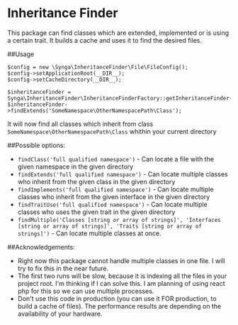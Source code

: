 # Inheritance Finder
This package can find classes which are extended, implemented or is using a certain trait. It builds a cache and uses it to find the desired files.

##Usage

```
$config = new \Synga\InheritanceFinder\File\FileConfig();
$config->setApplicationRoot(__DIR__);
$config->setCacheDirectory(__DIR__);

$inheritanceFinder = Synga\InheritanceFinder\InheritanceFinderFactory::getInheritanceFinder($config);
$inheritanceFinder->findExtends('SomeNamespace\OtherNamespacePath\Class');
```

It will now find all classes which inherit from class `SomeNamespace\OtherNamespacePath\Class` whithin your current directory

##Possible options:

* `findClass('full qualified namespace')` - Can locate a file with the given namespace in the given directory
* `findExtends('full qualified namespace')` - Can locate multiple classes who inherit from the given class in the given directory
* `findImplements('full qualified namespace')` - Can locate multiple classes who inherit from the given interface in the given directory
* `findTraitUse('full qualified namespace')` - Can locate multiple classes who uses the given trait in the given directory
* `findMultiple('Classes [string or array of strings]', 'Interfaces [string or array of strings]', 'Traits [string or array of strings]')` - Can locate multiple classes at once.


##Acknowledgements:
* Right now this package cannot handle multiple classes in one file. I will try to fix this in the near future.
* The first two runs will be slow, because it is indexing all the files in your project root. I'm thinking if I can solve this. I am planning of using react php for this so we can use multiple processes.
* Don't use this code in production (you can use it FOR production, to build a cache of files). The performance results are depending on the availability of your hardware.